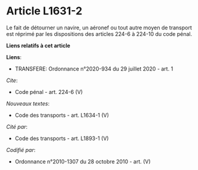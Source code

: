 # Article L1631-2

Le fait de détourner un navire, un aéronef ou tout autre moyen de transport est réprimé par les dispositions des articles
224-6 à 224-10 du code pénal.

**Liens relatifs à cet article**

**Liens**:

  - TRANSFERE: Ordonnance n°2020-934 du 29 juillet 2020 - art. 1

_Cite_:

  - Code pénal - art. 224-6 (V)

_Nouveaux textes_:

  - Code des transports - art. L1634-1 (V)

_Cité par_:

  - Code des transports - art. L1893-1 (V)

_Codifié par_:

  - Ordonnance n°2010-1307 du 28 octobre 2010 - art. (V)
